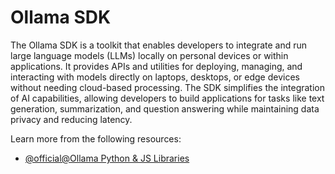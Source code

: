 # Ollama SDK

The Ollama SDK is a toolkit that enables developers to integrate and run large language models (LLMs) locally on personal devices or within applications. It provides APIs and utilities for deploying, managing, and interacting with models directly on laptops, desktops, or edge devices without needing cloud-based processing. The SDK simplifies the integration of AI capabilities, allowing developers to build applications for tasks like text generation, summarization, and question answering while maintaining data privacy and reducing latency.

Learn more from the following resources:

- [@official@Ollama Python & JS Libraries](https://ollama.com/blog/python-javascript-libraries)